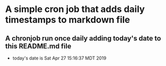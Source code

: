 A simple cron job that adds daily timestamps to markdown file
============================================================
## A chronjob run once daily adding today's date to this README.md file
* today's date is Sat Apr 27 15:16:37 MDT 2019
